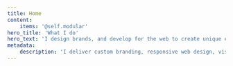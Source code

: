 ```yaml
---
title: Home
content:
    items: '@self.modular'
hero_title: 'What I do'
hero_text: 'I design brands, and develop for the web to create unique experiences, that **connect company values with client needs.**'
metadata:
    description: 'I deliver custom branding, responsive web design, visualization, and web development services for small to medium businesses.'
---
```


